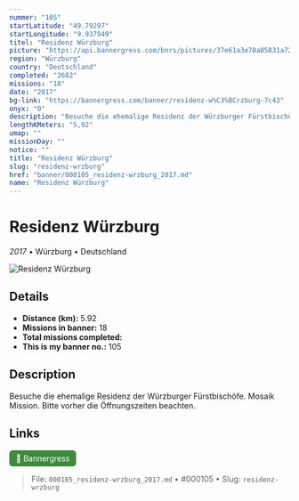 ```yaml
---
nummer: "105"
startLatitude: "49.79297"
startLongitude: "9.937949"
titel: "Residenz Würzburg"
picture: "https://api.bannergress.com/bnrs/pictures/37e61a3e78a05831a720419a5e17d465"
region: "Würzburg"
country: "Deutschland"
completed: "2682"
missions: "18"
date: "2017"
bg-link: "https://bannergress.com/banner/residenz-w%C3%BCrzburg-7c43"
onyx: "0"
description: "Besuche die ehemalige Residenz der Würzburger Fürstbischöfe. Mosaik Mission. Bitte vorher die Öffnungszeiten beachten."
lengthKMeters: "5,92"
umap: ""
missionDay: ""
notice: ""
title: "Residenz Würzburg"
slug: "residenz-wrzburg"
href: "banner/000105_residenz-wrzburg_2017.md"
name: "Residenz Würzburg"
---
```

# Residenz Würzburg

*2017* • Würzburg • Deutschland

![Residenz Würzburg](https://api.bannergress.com/bnrs/pictures/37e61a3e78a05831a720419a5e17d465)



## Details
- **Distance (km):** 5.92
- **Missions in banner:** 18
- **Total missions completed:** 
- **This is my banner no.:** 105



## Description
Besuche die ehemalige Residenz der Würzburger Fürstbischöfe. Mosaik Mission. Bitte vorher die Öffnungszeiten beachten.



## Links
<a href="https://bannergress.com/banner/residenz-w%C3%BCrzburg-7c43" target="_blank" style="display:inline-block;margin-right:8px;padding:6px 12px;background:#3c8b3c;color:#fff;text-decoration:none;border-radius:6px;">🔗 Bannergress</a>



> File: `000105_residenz-wrzburg_2017.md` • #000105 • Slug: `residenz-wrzburg`
